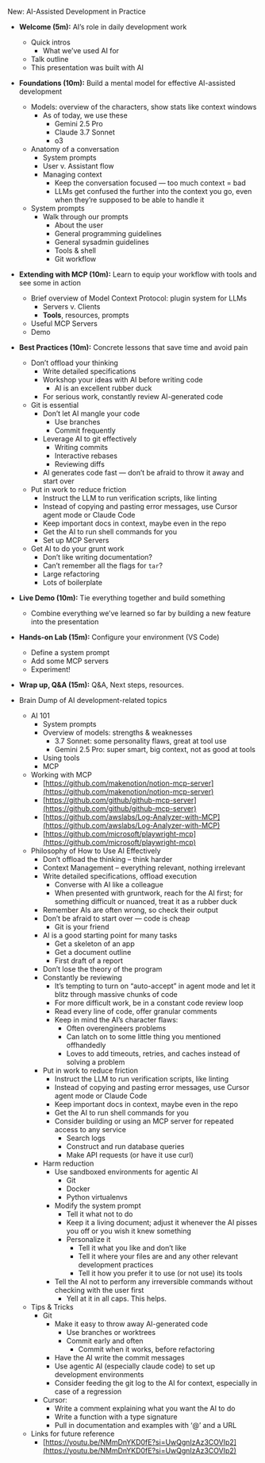 New: AI-Assisted Development in Practice

* **Welcome (5m):** AI’s role in daily development work  
  * Quick intros  
    * What we’ve used AI for  
  * Talk outline  
  * This presentation was built with AI  
* **Foundations (10m):** Build a mental model for effective AI-assisted development  
  * Models: overview of the characters, show stats like context windows  
    * As of today, we use these  
      * Gemini 2.5 Pro  
      * Claude 3.7 Sonnet  
      * o3  
  * Anatomy of a conversation  
    * System prompts  
    * User v. Assistant flow  
    * Managing context  
      * Keep the conversation focused — too much context \= bad  
      * LLMs get confused the further into the context you go, even when they’re supposed to be able to handle it  
  * System prompts  
    * Walk through our prompts  
      * About the user  
      * General programming guidelines  
      * General sysadmin guidelines  
      * Tools & shell  
      * Git workflow  
* **Extending with MCP (10m):** Learn to equip your workflow with tools and see some in action  
  * Brief overview of Model Context Protocol: plugin system for LLMs  
    * Servers v. Clients  
    * **Tools**, resources, prompts  
  * Useful MCP Servers  
  * Demo  
* **Best Practices (10m):** Concrete lessons that save time and avoid pain  
  * Don’t offload your thinking  
    * Write detailed specifications  
    * Workshop your ideas with AI before writing code  
      * AI is an excellent rubber duck  
    * For serious work, constantly review AI-generated code  
  * Git is essential  
    * Don’t let AI mangle your code  
      * Use branches  
      * Commit frequently  
    * Leverage AI to git effectively  
      * Writing commits  
      * Interactive rebases  
      * Reviewing diffs  
    * AI generates code fast — don’t be afraid to throw it away and start over  
  * Put in work to reduce friction  
    * Instruct the LLM to run verification scripts, like linting  
    * Instead of copying and pasting error messages, use Cursor agent mode or Claude Code  
    * Keep important docs in context, maybe even in the repo  
    * Get the AI to run shell commands for you  
    * Set up MCP Servers  
  * Get AI to do your grunt work  
    * Don’t like writing documentation?   
    * Can’t remember all the flags for `tar`?  
    * Large refactoring  
    * Lots of boilerplate  
* **Live Demo (10m):** Tie everything together and build something  
  * Combine everything we’ve learned so far by building a new feature into the presentation  
* **Hands-on Lab (15m):** Configure your environment (VS Code)  
  * Define a system prompt  
  * Add some MCP servers  
  * Experiment\!  
* **Wrap up, Q\&A (15m):** Q\&A, Next steps, resources.

* Brain Dump of AI development-related topics  
  * AI 101  
    * System prompts  
    * Overview of models: strengths & weaknesses  
      * 3.7 Sonnet: some personality flaws, great at tool use  
      * Gemini 2.5 Pro: super smart, big context, not as good at tools  
    * Using tools  
    * MCP  
  * Working with MCP  
    * [https://github.com/makenotion/notion-mcp-server](https://github.com/makenotion/notion-mcp-server)  
    * [https://github.com/github/github-mcp-server](https://github.com/github/github-mcp-server)  
    * [https://github.com/awslabs/Log-Analyzer-with-MCP](https://github.com/awslabs/Log-Analyzer-with-MCP)  
    * [https://github.com/microsoft/playwright-mcp](https://github.com/microsoft/playwright-mcp)  
  * Philosophy of How to Use AI Effectively  
    * Don’t offload the thinking – think harder  
    * Context Management – everything relevant, nothing irrelevant  
    * Write detailed specifications, offload execution  
      * Converse with AI like a colleague  
      * When presented with gruntwork, reach for the AI first; for something difficult or nuanced, treat it as a rubber duck  
    * Remember AIs are often wrong, so check their output  
    * Don’t be afraid to start over — code is cheap  
      * Git is your friend  
    * AI is a good starting point for many tasks  
      * Get a skeleton of an app  
      * Get a document outline  
      * First draft of a report  
    * Don’t lose the theory of the program  
    * Constantly be reviewing  
      * It’s tempting to turn on “auto-accept” in agent mode and let it blitz through massive chunks of code  
      * For more difficult work, be in a constant code review loop  
      * Read every line of code, offer granular comments  
      * Keep in mind the AI’s character flaws:  
        * Often overengineers problems  
        * Can latch on to some little thing you mentioned offhandedly  
        * Loves to add timeouts, retries, and caches instead of solving a problem  
    * Put in work to reduce friction  
      * Instruct the LLM to run verification scripts, like linting  
      * Instead of copying and pasting error messages, use Cursor agent mode or Claude Code  
      * Keep important docs in context, maybe even in the repo  
      * Get the AI to run shell commands for you  
      * Consider building or using an MCP server for repeated access to any service  
        * Search logs  
        * Construct and run database queries  
        * Make API requests (or have it use curl)  
    * Harm reduction  
      * Use sandboxed environments for agentic AI  
        * Git  
        * Docker  
        * Python virtualenvs  
      * Modify the system prompt  
        * Tell it what not to do  
        * Keep it a living document; adjust it whenever the AI pisses you off or you wish it knew something  
        * Personalize it  
          * Tell it what you like and don’t like  
          * Tell it where your files are and any other relevant development practices  
          * Tell it how you prefer it to use (or not use) its tools  
      * Tell the AI not to perform any irreversible commands without checking with the user first  
        * Yell at it in all caps. This helps.  
  * Tips & Tricks  
    * Git  
      * Make it easy to throw away AI-generated code  
        * Use branches or worktrees  
        * Commit early and often  
          * Commit when it works, before refactoring  
      * Have the AI write the commit messages  
      * Use agentic AI (especially claude code) to set up development environments  
      * Consider feeding the git log to the AI for context, especially in case of a regression  
    * Cursor:   
      * Write a comment explaining what you want the AI to do  
      * Write a function with a type signature  
      * Pull in documentation and examples with ‘@’ and a URL  
  * Links for future reference  
    * [https://youtu.be/NMmDnYKD0fE?si=UwQgnIzAz3COVIp2](https://youtu.be/NMmDnYKD0fE?si=UwQgnIzAz3COVIp2)